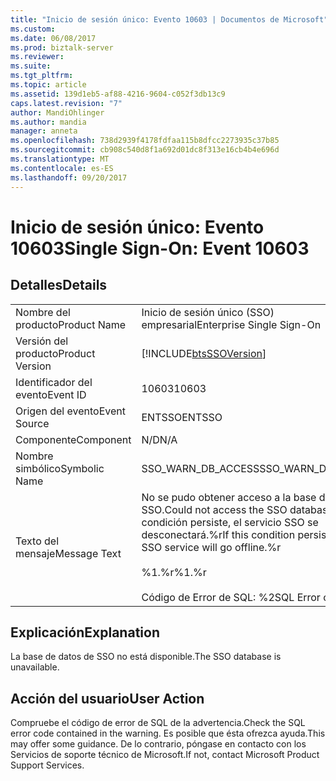 ```yaml
---
title: "Inicio de sesión único: Evento 10603 | Documentos de Microsoft"
ms.custom: 
ms.date: 06/08/2017
ms.prod: biztalk-server
ms.reviewer: 
ms.suite: 
ms.tgt_pltfrm: 
ms.topic: article
ms.assetid: 139d1eb5-af88-4216-9604-c052f3db13c9
caps.latest.revision: "7"
author: MandiOhlinger
ms.author: mandia
manager: anneta
ms.openlocfilehash: 738d2939f4178fdfaa115b8dfcc2273935c37b85
ms.sourcegitcommit: cb908c540d8f1a692d01dc8f313e16cb4b4e696d
ms.translationtype: MT
ms.contentlocale: es-ES
ms.lasthandoff: 09/20/2017
---
```

# <a name="single-sign-on-event-10603"></a><span data-ttu-id="5028e-102">Inicio de sesión único: Evento 10603</span><span class="sxs-lookup"><span data-stu-id="5028e-102">Single Sign-On: Event 10603</span></span>
## <a name="details"></a><span data-ttu-id="5028e-103">Detalles</span><span class="sxs-lookup"><span data-stu-id="5028e-103">Details</span></span>  
  
|||  
|-|-|  
|<span data-ttu-id="5028e-104">Nombre del producto</span><span class="sxs-lookup"><span data-stu-id="5028e-104">Product Name</span></span>|<span data-ttu-id="5028e-105">Inicio de sesión único (SSO) empresarial</span><span class="sxs-lookup"><span data-stu-id="5028e-105">Enterprise Single Sign-On</span></span>|  
|<span data-ttu-id="5028e-106">Versión del producto</span><span class="sxs-lookup"><span data-stu-id="5028e-106">Product Version</span></span>|[!INCLUDE[btsSSOVersion](../includes/btsssoversion-md.md)]|  
|<span data-ttu-id="5028e-107">Identificador del evento</span><span class="sxs-lookup"><span data-stu-id="5028e-107">Event ID</span></span>|<span data-ttu-id="5028e-108">10603</span><span class="sxs-lookup"><span data-stu-id="5028e-108">10603</span></span>|  
|<span data-ttu-id="5028e-109">Origen del evento</span><span class="sxs-lookup"><span data-stu-id="5028e-109">Event Source</span></span>|<span data-ttu-id="5028e-110">ENTSSO</span><span class="sxs-lookup"><span data-stu-id="5028e-110">ENTSSO</span></span>|  
|<span data-ttu-id="5028e-111">Componente</span><span class="sxs-lookup"><span data-stu-id="5028e-111">Component</span></span>|<span data-ttu-id="5028e-112">N/D</span><span class="sxs-lookup"><span data-stu-id="5028e-112">N/A</span></span>|  
|<span data-ttu-id="5028e-113">Nombre simbólico</span><span class="sxs-lookup"><span data-stu-id="5028e-113">Symbolic Name</span></span>|<span data-ttu-id="5028e-114">SSO_WARN_DB_ACCESS</span><span class="sxs-lookup"><span data-stu-id="5028e-114">SSO_WARN_DB_ACCESS</span></span>|  
|<span data-ttu-id="5028e-115">Texto del mensaje</span><span class="sxs-lookup"><span data-stu-id="5028e-115">Message Text</span></span>|<span data-ttu-id="5028e-116">No se pudo obtener acceso a la base de datos de SSO.</span><span class="sxs-lookup"><span data-stu-id="5028e-116">Could not access the SSO database.</span></span> <span data-ttu-id="5028e-117">Si esta condición persiste, el servicio SSO se desconectará.%r</span><span class="sxs-lookup"><span data-stu-id="5028e-117">If this condition persists, the SSO service will go offline.%r</span></span><br /><br /> <span data-ttu-id="5028e-118">%1.%r</span><span class="sxs-lookup"><span data-stu-id="5028e-118">%1.%r</span></span><br /><br /> <span data-ttu-id="5028e-119">Código de Error de SQL: %2</span><span class="sxs-lookup"><span data-stu-id="5028e-119">SQL Error code: %2</span></span>|  
  
## <a name="explanation"></a><span data-ttu-id="5028e-120">Explicación</span><span class="sxs-lookup"><span data-stu-id="5028e-120">Explanation</span></span>  
 <span data-ttu-id="5028e-121">La base de datos de SSO no está disponible.</span><span class="sxs-lookup"><span data-stu-id="5028e-121">The SSO database is unavailable.</span></span>  
  
## <a name="user-action"></a><span data-ttu-id="5028e-122">Acción del usuario</span><span class="sxs-lookup"><span data-stu-id="5028e-122">User Action</span></span>  
 <span data-ttu-id="5028e-123">Compruebe el código de error de SQL de la advertencia.</span><span class="sxs-lookup"><span data-stu-id="5028e-123">Check the SQL error code contained in the warning.</span></span> <span data-ttu-id="5028e-124">Es posible que ésta ofrezca ayuda.</span><span class="sxs-lookup"><span data-stu-id="5028e-124">This may offer some guidance.</span></span> <span data-ttu-id="5028e-125">De lo contrario, póngase en contacto con los Servicios de soporte técnico de Microsoft.</span><span class="sxs-lookup"><span data-stu-id="5028e-125">If not, contact Microsoft Product Support Services.</span></span>